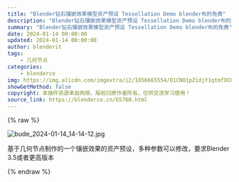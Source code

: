 ```yaml
---
title: "Blender钻石镶嵌效果模型资产预设 Tessellation Demo blender布的免费"
description: "Blender钻石镶嵌效果模型资产预设 Tessellation Demo blender布的免费"
summary: "Blender钻石镶嵌效果模型资产预设 Tessellation Demo blender布的免费"
date: 2024-01-14 00:00:00
updated: 2024-01-14 00:00:00
author: blenderit
tags: 
    - 几何节点
categories:
    - blenderco
img: https://img.alicdn.com/imgextra/i2/1856665554/O1CN01pZidjY1qtmfOC0dkM_!!1856665554.jpg
showGetMethod: false
copyright: 本插件资源来自网络，版权归原作者所有，仅供交流学习使用！
source_link: https://blenderco.cn/65760.html
---
```


{% raw %}
<p><img class="aligncenter" src="https://img.alicdn.com/imgextra/i2/1856665554/O1CN01pZidjY1qtmfOC0dkM_!!1856665554.jpg" alt="bude_2024-01-14_14-14-12.jpg"></p><p>基于几何节点制作的一个镶嵌效果的资产预设，多种参数可以修改，要求Blender 3.5或者更高版本</p>
<div style="display: none">blenderco</div>
{% endraw %}